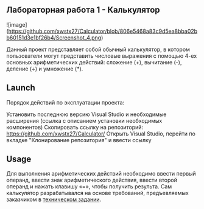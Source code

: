 ## Лабораторная работа 1 - Калькулятор
![image] (https://github.com/xwstx27/Calculator/blob/806e5468a83c9d5ea8bba02bb60151d3e1bf26b4/Screenshot_4.png)

Данный проект представляет собой обычный калькулятор, в котором пользователи могут представить числовые выражения с помощью 4-ех основных арифметических действий: сложение (+), вычитание (-), деление (÷) и умножение (*).

## Launch
Порядок действий по эксплуатации проекта:

Установить последнюю версию Visual Studio и необходимые расширения (ссылка с описанием установки необходимых компонентов)
Скопировать ссылку на репозиторий: https://github.com/xwstx27/Calculator/
Открыть Visual Studio, перейти по вкладке "Клонирование репозитория" и ввести ссылку

## Usage

Для выполнения арифметических действий необходимо ввести первый операнд, ввести знак арифметического действия, ввести второй операнд и нажать клавишу «=», чтобы получить результа. Сам калькулятор разрабатывался на основе требований, предъевляемых заказчиком в [техническом задании](https://drive.google.com/file/d/1pG7LePLCTgWDAHcDCO2xN_1V6AvABwZw/view).
